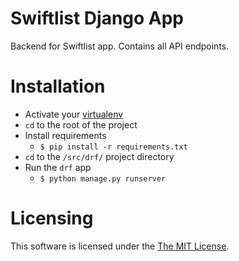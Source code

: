 # Swiftlist Django App

Backend for Swiftlist app. Contains all API endpoints.

# Installation
- Activate your [virtualenv](https://github.com/yyuu/pyenv-virtualenv)
- `cd` to the root of the project
- Install requirements
    - `$ pip install -r requirements.txt`
- `cd` to the `/src/drf/` project directory
- Run the `drf` app
    - `$ python manage.py runserver`

# Licensing

This software is licensed under the [The MIT License](./LICENSE).